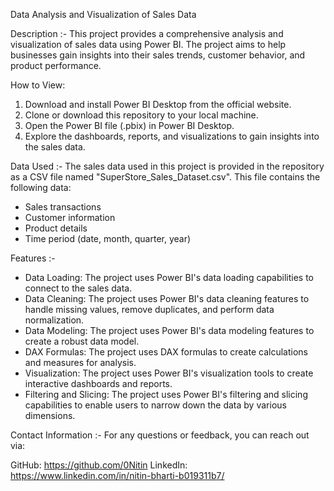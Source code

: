 Data Analysis and Visualization of Sales Data

Description :- This project provides a comprehensive analysis and visualization of sales data using Power BI. The project aims to help businesses gain insights into their sales trends, customer behavior, and product performance.

How to View:
  1. Download and install Power BI Desktop from the official website.
  2. Clone or download this repository to your local machine.
  3. Open the Power BI file (.pbix) in Power BI Desktop.
  4. Explore the dashboards, reports, and visualizations to gain insights into the sales data.

Data Used :- The sales data used in this project is provided in the repository as a CSV file named "SuperStore_Sales_Dataset.csv". This file contains the following data:
  - Sales transactions
  - Customer information
  - Product details
  - Time period (date, month, quarter, year)

Features :- 
  - Data Loading: The project uses Power BI's data loading capabilities to connect to the sales data.
  - Data Cleaning: The project uses Power BI's data cleaning features to handle missing values, remove duplicates, and perform data normalization.
  - Data Modeling: The project uses Power BI's data modeling features to create a robust data model.
  - DAX Formulas: The project uses DAX formulas to create calculations and measures for analysis.
  - Visualization: The project uses Power BI's visualization tools to create interactive dashboards and reports.
  - Filtering and Slicing: The project uses Power BI's filtering and slicing capabilities to enable users to narrow down the data by various dimensions.

Contact Information :- For any questions or feedback, you can reach out via:

GitHub: https://github.com/0Nitin LinkedIn: https://www.linkedin.com/in/nitin-bharti-b019311b7/
